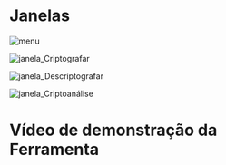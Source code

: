 # Janelas

![menu](https://user-images.githubusercontent.com/79456742/189545766-1b79ddbf-9ac1-40fe-ac42-e1d916581160.png)


![janela_Criptografar](https://user-images.githubusercontent.com/79456742/189545868-cbb866a7-2f20-4dd7-98e5-498f022db01d.png)


![janela_Descriptografar](https://user-images.githubusercontent.com/79456742/189545948-a65c7662-2e57-4b9c-87bf-1c5455844acb.png)


![janela_Criptoanálise](https://user-images.githubusercontent.com/79456742/189545992-0a92c1fb-8f43-4e15-be8b-29fc75bdc074.png)

# Vídeo de demonstração da Ferramenta

